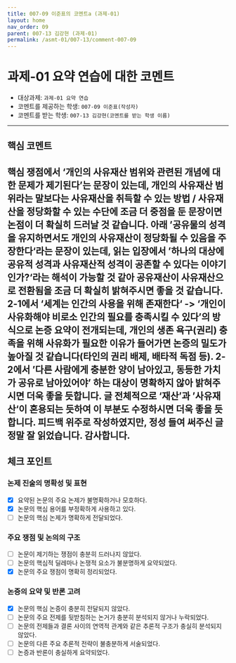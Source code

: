 ```yaml
---
title: 007-09 이준표의 코멘트a (과제-01) 
layout: home
nav_order: 09
parent: 007-13 김강현 (과제-01)
permalink: /asmt-01/007-13/comment-007-09
---
```


# 과제-01 요약 연습에 대한 코멘트

- 대상과제: `과제-01 요약 연습`
- 코멘트를 제공하는 학생: `007-09 이준표(작성자)` 
- 코멘트를 받는 학생: `007-13 김강현(코멘트를 받는 학생 이름)` 

---

## 핵심 코멘트

 핵심 쟁점에서 ‘개인의 사유재산 범위와 관련된 개념에 대한 문제가 제기된다’는 문장이 있는데, 개인의 사유재산 범위라는 말보다는 사유재산을 취득할 수 있는 방법 / 사유재산을 정당화할 수 있는 수단에 조금 더 중점을 둔 문장이면 논점이 더 확실히 드러날 것 같습니다. 아래 ’공유물의 성격을 유지하면서도 개인의 사유재산이 정당화될 수 있음을 주장한다‘라는 문장이 있는데, 읽는 입장에서 ’하나의 대상에 공유적 성격과 사유재산적 성격이 공존할 수 있다는 이야기인가?‘라는 해석이 가능할 것 같아 공유재산이 사유재산으로 전환됨을 조금 더 확실히 밝혀주시면 좋을 것 같습니다.
 2-1에서 ‘세계는 인간의 사용을 위해 존재한다‘ -> ‘개인이 사유화해야 비로소 인간의 필요를 충족시킬 수 있다’의 방식으로 논증 요약이 전개되는데, 개인의 생존 욕구(권리) 충족을 위해 사유화가 필요한 이유가 들어가면 논증의 밀도가 높아질 것 같습니다(타인의 권리 배제, 배타적 독점 등). 2-2에서 ’다른 사람에게 충분한 양이 남아있고, 동등한 가치가 공유로 남아있어야’ 하는 대상이 명확하지 않아 밝혀주시면 더욱 좋을 듯합니다. 글 전체적으로 ‘재산’과 ’사유재산‘이 혼용되는 듯하여 이 부분도 수정하시면 더욱 좋을 듯합니다.
 피드백 위주로 작성하였지만, 정성 들여 써주신 글 정말 잘 읽었습니다. 감사합니다.
---

## 체크 포인트

### 논제 진술의 명확성 및 표현  
- [x] 요약된 논문의 주요 논제가 불명확하거나 모호하다.  
- [x] 논문의 핵심 용어를 부정확하게 사용하고 있다.  
- [ ] 논문의 핵심 논제가 명확하게 전달되었다.  

### 주요 쟁점 및 논의의 구조  
- [ ] 논문이 제기하는 쟁점이 충분히 드러나지 않았다.  
- [ ] 논문의 핵심적 딜레마나 논쟁적 요소가 불분명하게 요약되었다.  
- [x] 논문의 주요 쟁점이 명확히 정리되었다.  

### 논증의 요약 및 반론 고려  
- [x] 논문의 핵심 논증이 충분히 전달되지 않았다.  
- [ ] 논문의 주요 전제를 뒷받침하는 논거가 충분히 분석되지 않거나 누락되었다.  
- [ ] 논문의 전제들과 결론 사이의 연역적 관계와 같은 추론적 구조가 충실히 분석되지 않았다.  
- [ ] 논문의 다른 주요 추론적 전략이 불충분하게 서술되었다.
- [ ] 논증과 반론이 충실하게 요약되었다. 